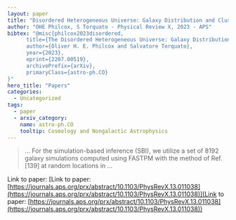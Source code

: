 ```yaml
---
layout: paper
title: "Disordered Heterogeneous Universe: Galaxy Distribution and Clustering across Length Scales"
author: "OHE Philcox, S Torquato - Physical Review X, 2023 - APS"
bibtex: "@misc{philcox2023disordered,
      title={The Disordered Heterogeneous Universe: Galaxy Distribution and Clustering Across Length Scales}, 
      author={Oliver H. E. Philcox and Salvatore Torquato},
      year={2023},
      eprint={2207.00519},
      archivePrefix={arXiv},
      primaryClass={astro-ph.CO}
}"
hero_title: "Papers"
categories:
  - Uncategorized
tags:
  - paper
  - arxiv_category:
    name: astro-ph.CO
    tooltip: Cosmology and Nongalactic Astrophysics
---
```

>… For the simulation-based inference (SBI), we utilize a set of 8192 galaxy simulations computed using FASTPM with the method of Ref. [139] at random locations in …

Link to paper: [Link to paper: [https://journals.aps.org/prx/abstract/10.1103/PhysRevX.13.011038](https://journals.aps.org/prx/abstract/10.1103/PhysRevX.13.011038)](Link to paper: [https://journals.aps.org/prx/abstract/10.1103/PhysRevX.13.011038](https://journals.aps.org/prx/abstract/10.1103/PhysRevX.13.011038))


